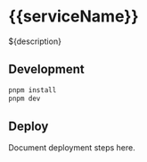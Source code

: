 # {{serviceName}}

${description}

## Development

```bash
pnpm install
pnpm dev
```

## Deploy

Document deployment steps here.
